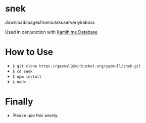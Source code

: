 # snek

downloadimagesfromnutakuserverlykaboss

Used in conjunction with [Kamihime Database](https://bitbucket.org/gazmull/kamihime-database)

# How to Use
* `$ git clone https://gazmull@bitbucket.org/gazmull/snek.git`
* `$ cd snek`
* `$ npm install`
* `$ node .`

# Finally
* Please use this wisely.